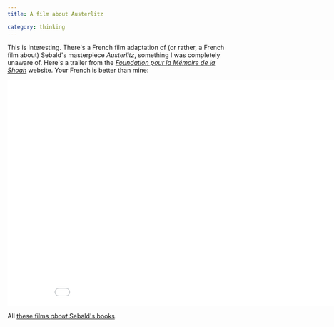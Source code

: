 ```yaml
---
title: A film about Austerlitz

category: thinking
---
```


This is interesting. There's a French film adaptation of (or rather, a French film about) Sebald's masterpiece <cite>Austerlitz</cite>, something I was completely unaware of. Here's a trailer from the <i>[Foundation pour la Mémoire de la Shoah](https://www.fondationshoah.org/FMS/Austerlitz-un-film-de-Stan-Neumann)</i> website. Your French is better than mine:

<div class="vid"><iframe frameborder="0" width="900" height="506" src="//www.dailymotion.com/embed/video/x2jnobv" allowfullscreen></iframe></div>

All [these films _about_ Sebald's books](/2012/06/patience-after-sebald/).
